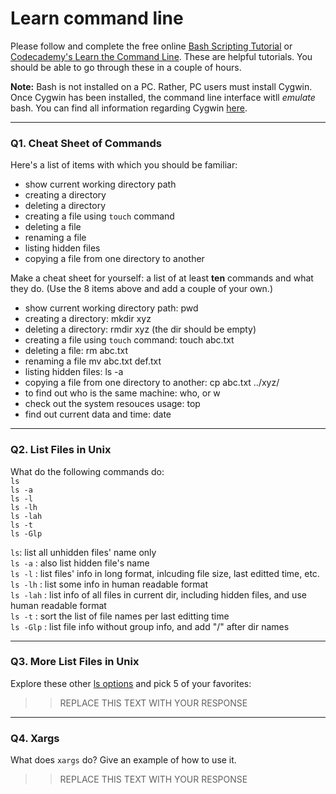 # Learn command line

Please follow and complete the free online [Bash Scripting Tutorial](https://ryanstutorials.net/bash-scripting-tutorial/) or [Codecademy's Learn the Command Line](https://www.codecademy.com/learn/learn-the-command-line). These are helpful tutorials. You should be able to go through these in a couple of hours.

**Note:** Bash is not installed on a PC. Rather, PC users must install Cygwin. Once Cygwin has been installed, the command line interface witll _emulate_ bash. You can find all information regarding Cygwin [here](https://www.cygwin.com/).

---

### Q1.  Cheat Sheet of Commands  

Here's a list of items with which you should be familiar:  
* show current working directory path
* creating a directory
* deleting a directory
* creating a file using `touch` command
* deleting a file
* renaming a file
* listing hidden files
* copying a file from one directory to another

Make a cheat sheet for yourself: a list of at least **ten** commands and what they do.  (Use the 8 items above and add a couple of your own.)  

* show current working directory path: pwd
* creating a directory: mkdir xyz
* deleting a directory: rmdir xyz (the dir should be empty)
* creating a file using `touch` command: touch abc.txt
* deleting a file: rm abc.txt
* renaming a file mv abc.txt def.txt
* listing hidden files: ls -a
* copying a file from one directory to another: cp abc.txt ../xyz/
* to find out who is the same machine: who, or w
* check out the system resouces usage: top
* find out current data and time: date

---

### Q2.  List Files in Unix   

What do the following commands do:  
`ls`  
`ls -a`   
`ls -l`   
`ls -lh`    
`ls -lah`    
`ls -t`    
`ls -Glp`    

`ls`: list all unhidden files' name only  
`ls -a` : also list hidden file's name  
`ls -l`  : list files' info in long format, inlcuding file size, last editted time, etc.  
`ls -lh`  : list some info in human readable format  
`ls -lah`  : list info of all files in current dir, including hidden files, and use human readable format  
`ls -t`  : sort the list of file names per last editting time   
`ls -Glp`  : list file info without group info, and add "/" after dir names  

---

### Q3.  More List Files in Unix  

Explore these other [ls options](http://www.techonthenet.com/unix/basic/ls.php) and pick 5 of your favorites:

> > REPLACE THIS TEXT WITH YOUR RESPONSE

---

### Q4.  Xargs   

What does `xargs` do? Give an example of how to use it.

> > REPLACE THIS TEXT WITH YOUR RESPONSE

 

